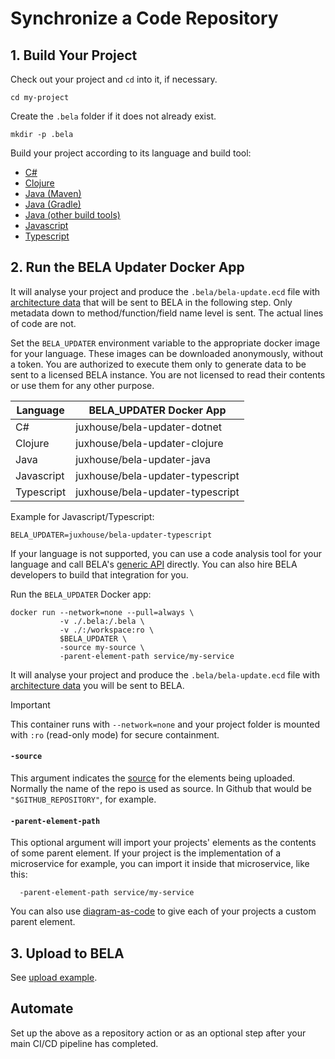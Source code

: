# Synchronize a Code Repository

## 1. Build Your Project

Check out your project and `cd` into it, if necessary.
```
cd my-project
```

Create the `.bela` folder if it does not already exist.
```
mkdir -p .bela
```

Build your project according to its language and build tool:
 - [C#](/updaters/.NET.md)
 - [Clojure](/updaters/Clojure.md)
 - [Java (Maven)](/updaters/Java-Maven.md)
 - [Java (Gradle)](/updaters/Java-Gradle.md)
 - [Java (other build tools)](/updaters/Java-Other.md)
 - [Javascript](/updaters/Typescript.md)
 - [Typescript](/updaters/Typescript.md)


## 2. Run the BELA Updater Docker App

It will analyse your project and produce the `.bela/bela-update.ecd` file with [architecture data](/Concepts.md#ecds) that will be sent to BELA in the following step. Only metadata down to method/function/field name level is sent. The actual lines of code are not.

Set the `BELA_UPDATER` environment variable to the appropriate docker image for your language. These images can be downloaded anonymously, without a token. You are authorized to execute them only to generate data to be sent to a licensed BELA instance. You are not licensed to read their contents or use them for any other purpose.

| Language | BELA_UPDATER Docker App |
|----------|-------------------------|
| C# | juxhouse/bela-updater-dotnet |
| Clojure | juxhouse/bela-updater-clojure |
| Java | juxhouse/bela-updater-java |
| Javascript | juxhouse/bela-updater-typescript |
| Typescript | juxhouse/bela-updater-typescript |

Example for Javascript/Typescript:
```
BELA_UPDATER=juxhouse/bela-updater-typescript
```
If your language is not supported, you can use a code analysis tool for your language and call BELA's [generic API](API.md) directly. You can also hire BELA developers to build that integration for you.

Run the `BELA_UPDATER` Docker app:
```
docker run --network=none --pull=always \
           -v ./.bela:/.bela \
           -v ./:/workspace:ro \
           $BELA_UPDATER \
           -source my-source \
           -parent-element-path service/my-service
```
It will analyse your project and produce the `.bela/bela-update.ecd` file with [architecture data](/Concepts.md#ecds) you will be sent to BELA.

> [!IMPORTANT]
> This container runs with `--network=none` and your project folder is mounted with `:ro` (read-only mode) for secure containment.

#### `-source`

This argument indicates the [source](/Concepts.md#sources) for the elements being uploaded. Normally the name of the repo is used as source. In Github that would be `"$GITHUB_REPOSITORY"`, for example.

#### `-parent-element-path`  

This optional argument will import your projects' elements as the contents of some parent element. If your project is the implementation of a microservice for example, you can import it inside that microservice, like this:
```
  -parent-element-path service/my-service
```
You can also use [diagram-as-code](updaters/reference/upload-example.md#uploading-diagrams-as-code) to give each of your projects a custom parent element.

## 3. Upload to BELA

See [upload example](/updaters/reference/upload-example.md).

## Automate

Set up the above as a repository action or as an optional step after your main CI/CD pipeline has completed.
